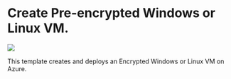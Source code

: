 # Create Pre-encrypted Windows or Linux VM. 

<a href="https://portal.azure.com/#create/Microsoft.Template/uri/https%3A%2F%2Fraw.githubusercontent.com%2Faravindthoram%2Fazure-quickstart-templates%2Fmaster%2F201-encrypt-create-pre-encrypted-vm%2Fazuredeploy.json" target="_blank">
    <img src="http://azuredeploy.net/deploybutton.png"/>
</a>

This template creates and deploys an Encrypted Windows or Linux VM on Azure.
